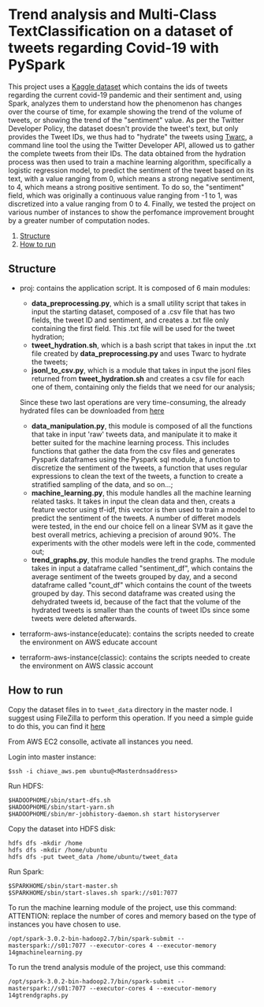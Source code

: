 # Trend analysis and Multi-Class TextClassification on a dataset of tweets regarding Covid-19 with PySpark
This project uses a [Kaggle dataset](https://www.kaggle.com/varisha25/ieee-covid19-tweets-dataset) which contains the ids of tweets regarding the current covid-19 pandemic and their sentiment and, using Spark, analyzes them to understand how the phenomenon has changes over the course of time, for example showing the trend of the volume of tweets, or showing the trend of the "sentiment" value.
As per the Twitter Developer Policy, the dataset doesn't provide the tweet's text, but only provides the Tweet IDs, we thus had to "hydrate" the tweets using [Twarc](https://github.com/DocNow/twarc), a command line tool the using the Twitter Developer API, allowed us to gather the complete tweets from their IDs.
The data obtained from the hydration process was then used to train a machine learning algorithm, specifically a logistic regression model, to predict the sentiment of the tweet based on its text, with a value ranging from 0, which means a strong negative sentiment, to 4, which means a strong positive sentiment. To do so, the "sentiment" field, which was originally a continuous value ranging from -1 to 1, was discretized into a value ranging from 0 to 4.
Finally, we tested the project on various number of instances to show the perfomance improvement brought by a greater number of computation nodes.

1. [Structure](#Structure)
2. [How to run](#How-to-run)

## Structure
* proj: contains the application script. It is composed of 6 main modules:
    * **data_preprocessing.py**, which is a small utility script that takes in input the starting dataset, composed of a .csv file that has two fields, the tweet ID and sentiment, and creates a .txt file only containing the first field. This .txt file will be used for the tweet hydration;
    * **tweet_hydration.sh**, which is a bash script that takes in input the .txt file created by **data_preprocessing.py** and uses Twarc to hydrate the tweets;
    * **jsonl_to_csv.py**, which is a module that takes in input the jsonl files returned from **tweet_hydration.sh** and creates a csv file for each one of them, containing only the fields that we need for our analysis;

   Since these two last operations are very time-consuming, the already hydrated files can be downloaded from [here](https://drive.google.com/file/d/1pM_Us5wodfXn0FEUMXOf15G3k1dUR7Bo/view?usp=sharing)
    * **data_manipulation.py**, this module is composed of all the functions that take in input 'raw' tweets data, and manipulate it to make it better suited for the machine learning process. This includes functions that gather the data from the csv files and generates Pyspark dataframes using the Pyspark sql module, a function to discretize the sentiment of the tweets, a function that uses regular expressions to clean the text of the tweets, a function to create a stratified sampling of the data, and so on...;
    * **machine_learning.py**, this module handles all the machine learning related tasks. It takes in input the clean data and then, creats a feature vector using tf-idf, this vector is then used to train a model to predict the sentiment of the tweets. A number of differet models were tested, in the end our choice fell on a linear SVM as it gave the best overall metrics, achieving a precision of around 90%. The experiments with the other models were left in the code, commented out;
    * **trend_graphs.py**, this module handles the trend graphs. The module takes in input a dataframe called "sentiment_df", which contains the average sentiment of the tweets grouped by day, and a second dataframe called "count_df" which contains the count of the tweets grouped by day. This second dataframe was created using the dehydrated tweets id, because of the fact that the volume of the hydrated tweets is smaller than the counts of tweet IDs since some tweets were deleted afterwards.

* terraform-aws-instance(educate): contains the scripts needed to create the environment on AWS educate account

* terraform-aws-instance(classic): contains the scripts needed to create the environment on AWS classic account

## How to run
Copy the dataset files in to ```tweet_data``` directory in the master node.
I suggest using FileZilla to perform this operation.
If you need a simple guide to do this, you can find it [here](https://angus.readthedocs.io/en/2014/amazon/transfer-files-between-instance.html)

From AWS EC2 consolle, activate all instances you need.

Login into master instance:
```
$ssh -i chiave_aws.pem ubuntu@<Masterdnsaddress>
```

Run HDFS:
```
$HADOOPHOME/sbin/start-dfs.sh
$HADOOPHOME/sbin/start-yarn.sh
$HADOOPHOME/sbin/mr-jobhistory-daemon.sh start historyserver
```

Copy the dataset into HDFS disk:
```
hdfs dfs -mkdir /home
hdfs dfs -mkdir /home/ubuntu
hdfs dfs -put tweet_data /home/ubuntu/tweet_data
```

Run Spark:
```
$SPARKHOME/sbin/start-master.sh
$SPARKHOME/sbin/start-slaves.sh spark://s01:7077
```


To run the machine learning module of the project, use this command:
ATTENTION: replace the number of cores and memory based on the type of instances you have chosen to use.

```
/opt/spark-3.0.2-bin-hadoop2.7/bin/spark-submit --masterspark://s01:7077 --executor-cores 4 --executor-memory 14gmachinelearning.py
```
To run the trend analysis module of the project, use this command:
```
/opt/spark-3.0.2-bin-hadoop2.7/bin/spark-submit --masterspark://s01:7077 --executor-cores 4 --executor-memory 14gtrendgraphs.py
```
